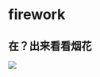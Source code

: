 # firework
## 在？出来看看烟花

<img src="https://github.com/Lstmxx/firework/blob/master/ezgif-2-4a2b136c7505.gif">